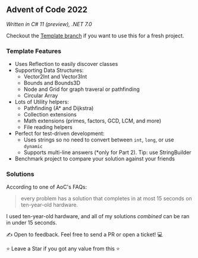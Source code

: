 ## Advent of Code 2022

*Written in C# 11 (preview), .NET 7.0*

Checkout the <a href="https://github.com/Libberator/AoC22/tree/Template">Template branch</a> if you want to use this for a fresh project.

### Template Features
- Uses Reflection to easily discover classes
- Supporting Data Structures:
    - Vector2Int and Vector3Int
	- Bounds and Bounds3D
	- Node and Grid for graph traveral or pathfinding
	- Circular Array
- Lots of Utility helpers:
	- Pathfinding (A* and Dijkstra)
	- Collection extensions
	- Math extensions (primes, factors, GCD, LCM, and more)
	- File reading helpers
- Perfect for test-driven development:
	- Uses strings so no need to convert between `int`, `long`, or use `dynamic`
	- Supports multi-line answers (\*only for Part 2). Tip: use StringBuilder
- Benchmark project to compare your solution against your friends

### Solutions
According to one of AoC's FAQs:
> every problem has a solution that completes in at most 15 seconds on ten-year-old hardware.

I used ten-year-old hardware, and all of my solutions *combined* can be ran in under 15 seconds.

:writing_hand: Open to feedback. Feel free to send a PR or open a ticket! :computer: 

:star: Leave a Star if you got any value from this :star:
